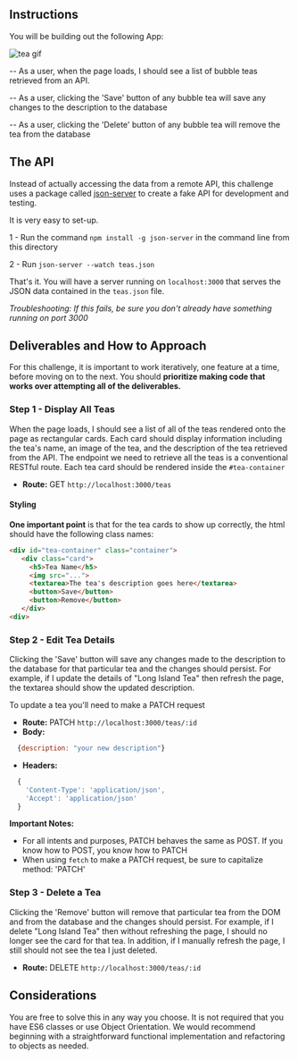 ## Instructions

You will be building out the following App:

![tea gif](https://media.giphy.com/media/2ysuO2LHHM6rXTMvGj/giphy.gif)


-- As a user, when the page loads, I should see a list of bubble teas retrieved from an API.

-- As a user, clicking the 'Save' button of any bubble tea will save any changes to the description to the database

-- As a user, clicking the 'Delete' button of any bubble tea will remove the tea from the database


## The API

Instead of actually accessing the data from a remote API, this challenge uses a package called [json-server](https://github.com/typicode/json-server) to create a fake API for development and testing.

It is very easy to set-up.

1 - Run the command `npm install -g json-server` in the command line from this directory

2 - Run `json-server --watch teas.json`

That's it. You will have a server running on `localhost:3000` that serves the JSON data contained in the `teas.json` file.

*Troubleshooting: If this fails, be sure you don't already have something running on port 3000*

## Deliverables and How to Approach

For this challenge, it is important to work iteratively, one feature at a time, before moving on to the next. You should **prioritize making code that works over attempting all of the deliverables.**

### Step 1 - Display All Teas

When the page loads, I should see a list of all of the teas rendered onto the page as rectangular cards. Each card should display information including the tea's name, an image of the tea, and the description of the tea retrieved from the API. The endpoint we need to retrieve all the teas is a conventional RESTful route. Each tea card should be rendered inside the `#tea-container`

* **Route:** GET `http://localhost:3000/teas`

#### Styling

**One important point** is that for the tea cards to show up correctly, the html should have the following class names:

```html
<div id="tea-container" class="container">
   <div class="card">
     <h5>Tea Name</h5>
     <img src="...">
     <textarea>The tea's description goes here</textarea>
     <button>Save</button>
     <button>Remove</button>
   </div>
<div>
```


### Step 2 - Edit Tea Details

Clicking the 'Save' button will save any changes made to the description to the database for that particular tea and the changes should persist. For example, if I update the details of "Long Island Tea" then refresh the page, the textarea should show the updated description.

To update a tea you'll need to make a PATCH request
* **Route:** PATCH `http://localhost:3000/teas/:id`
* **Body:**
```js
  {description: "your new description"}
```
* **Headers:**
```js
  {
    'Content-Type': 'application/json',
    'Accept': 'application/json'
  }
  ```

  **Important Notes:**
  * For all intents and purposes, PATCH behaves the same as POST. If you know how to POST, you know how to PATCH
  * When using `fetch` to make a PATCH request, be sure to capitalize method: 'PATCH'


### Step 3 - Delete a Tea

Clicking the 'Remove' button will remove that particular tea from the DOM and from the database and the changes should persist. For example, if I delete "Long Island Tea" then without refreshing the page, I should no longer see the card for that tea. In addition, if I manually refresh the page, I still should not see the tea I just deleted.

* **Route:** DELETE `http://localhost:3000/teas/:id`

## Considerations

You are free to solve this in any way you choose. It is not required that you have ES6 classes or use Object Orientation. We would recommend beginning with a straightforward functional implementation and refactoring to objects as needed.
